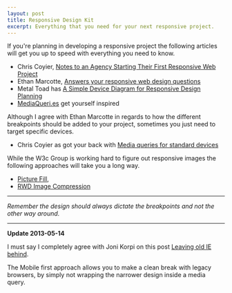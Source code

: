 ```yaml
---
layout: post
title: Responsive Design Kit
excerpt: Everything that you need for your next responsive project.
---
```


If you're planning in developing a responsive project the following articles will get you up to speed with everything you need to know.


- Chris Coyier, [Notes to an Agency Starting Their First Responsive Web Project](http://css-tricks.com/notes-agency-starting-their-first-responsive-web-project/)
- Ethan Marcotte, [Answers your responsive web design questions](http://www.netmagazine.com/interviews/ethan-marcotte-answers-your-responsive-web-design-questions)
- Metal Toad has [A Simple Device Diagram for Responsive Design Planning](http://www.metaltoad.com/blog/simple-device-diagram-responsive-design-planning)
- [MediaQueri.es](http://mediaqueri.es/) get yourself inspired

Although I agree with Ethan Marcotte in regards to how the different breakpoints should be added to your project, sometimes you just need to target specific devices.

- Chris Coyier as got your back with [Media queries for standard devices](http://css-tricks.com/snippets/css/media-queries-for-standard-devices/)

While the W3c Group is working hard to figure out responsive images the following approaches will take you a long way.

- [Picture Fill](https://github.com/scottjehl/picturefill),
- [RWD Image Compression](http://filamentgroup.com/lab/rwd_img_compression/)

------

*Remember the design should always dictate the breakpoints and not the other way around.*

------

**Update 2013-05-14**

I must say I completely agree with Joni Korpi on this post [Leaving old IE behind](http://www.jonikorpi.com/leaving-old-IE-behind/). 

The Mobile first approach allows you to make a clean break with legacy browsers, by simply not wrapping the narrower design inside a media query.
